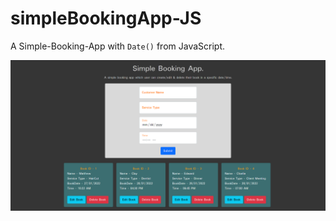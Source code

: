 # simpleBookingApp-JS

A Simple-Booking-App with `Date()` from JavaScript.

![This is preview Image.](https://github.com/matthew-clay/simpleBookingApp-JS/blob/main/prototypeImage/prototype_SimpleBookingApp.png)
